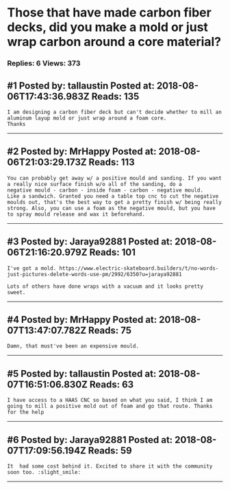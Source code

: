 # Those that have made carbon fiber decks, did you make a mold or just wrap carbon around a core material?

### Replies: 6 Views: 373

## \#1 Posted by: tallaustin Posted at: 2018-08-06T17:43:36.983Z Reads: 135

```
I am designing a carbon fiber deck but can't decide whether to mill an aluminum layup mold or just wrap around a foam core.
Thanks
```

---
## \#2 Posted by: MrHappy Posted at: 2018-08-06T21:03:29.173Z Reads: 113

```
You can probably get away w/ a positive mould and sanding. If you want a really nice surface finish w/o all of the sanding, do a 
negative mould - carbon - inside foam - carbon - negative mould.
Like a sandwich. Granted you need a table top cnc to cut the negative moulds out, that's the best way to get a pretty finish w/ being really strong. Also, you can use a foam as the negative mould, but you have to spray mould release and wax it beforehand.
```

---
## \#3 Posted by: Jaraya92881 Posted at: 2018-08-06T21:16:20.979Z Reads: 101

```
I've got a mold. https://www.electric-skateboard.builders/t/no-words-just-pictures-delete-words-use-pm/2992/6350?u=jaraya92881

Lots of others have done wraps with a vacuum and it looks pretty sweet.
```

---
## \#4 Posted by: MrHappy Posted at: 2018-08-07T13:47:07.782Z Reads: 75

```
Damn, that must've been an expensive mould.
```

---
## \#5 Posted by: tallaustin Posted at: 2018-08-07T16:51:06.830Z Reads: 63

```
I have access to a HAAS CNC so based on what you said, I think I am going to mill a positive mold out of foam and go that route. Thanks for the help
```

---
## \#6 Posted by: Jaraya92881 Posted at: 2018-08-07T17:09:56.194Z Reads: 59

```
It  had some cost behind it. Excited to share it with the community soon too. :slight_smile:
```

---
